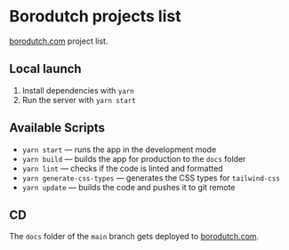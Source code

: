 # Borodutch projects list

[borodutch.com](https://borodutch.com) project list.

## Local launch

1. Install dependencies with `yarn`
2. Run the server with `yarn start`

## Available Scripts

- `yarn start` — runs the app in the development mode
- `yarn build` — builds the app for production to the `docs` folder
- `yarn lint` — checks if the code is linted and formatted
- `yarn generate-css-types` — generates the CSS types for `tailwind-css`
- `yarn update` — builds the code and pushes it to git remote

## CD

The `docs` folder of the `main` branch gets deployed to [borodutch.com](https://borodutch.com).